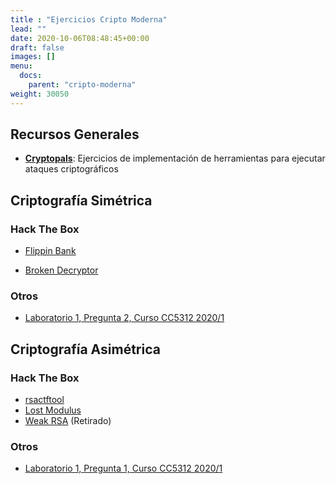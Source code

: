 ```yaml
---
title : "Ejercicios Cripto Moderna"
lead: ""
date: 2020-10-06T08:48:45+00:00
draft: false
images: []
menu:
  docs:
    parent: "cripto-moderna"
weight: 30050
---
```


## Recursos Generales

* [**Cryptopals**](https://cryptopals.com/): Ejercicios de implementación de herramientas para ejecutar ataques criptográficos

## Criptografía Simétrica

### Hack The Box

* [Flippin Bank](https://app.hackthebox.eu/challenges/Flippin-Bank)

* [Broken Decryptor](https://app.hackthebox.eu/challenges/Broken-Decryptor)

### Otros

* [Laboratorio 1, Pregunta 2, Curso CC5312 2020/1](https://users.dcc.uchile.cl/~eriveros/cc5312/laboratorios/laboratorio-1/)

## Criptografía Asimétrica

### Hack The Box

* [rsactftool](https://app.hackthebox.com/challenges/rsactftool)
* [Lost Modulus](https://app.hackthebox.com/challenges/lost-modulus)
* [Weak RSA](https://app.hackthebox.com/challenges/weak-rsa) (Retirado)
### Otros


* [Laboratorio 1, Pregunta 1, Curso CC5312 2020/1](https://users.dcc.uchile.cl/~eriveros/cc5312/laboratorios/laboratorio-1/)
